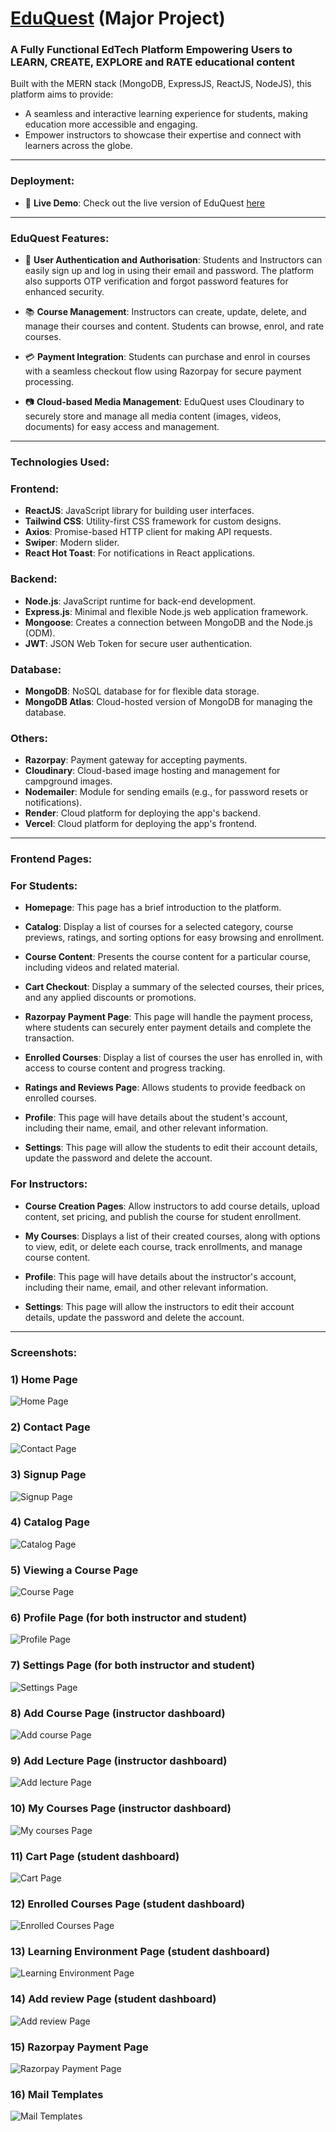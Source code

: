 <h1><a href="https://edu-quest-theta.vercel.app/">EduQuest</a> (Major Project)</h1>
<h3>A Fully Functional EdTech Platform Empowering Users to LEARN, CREATE, EXPLORE and RATE educational content </h3>
Built with the MERN stack (MongoDB, ExpressJS, ReactJS, NodeJS), this platform aims to provide:

- A seamless and interactive learning experience for students, making education more accessible and engaging.  
- Empower instructors to showcase their expertise and connect with learners across the globe.


---

<h3>Deployment:</h3>

- 🚀 **Live Demo**: Check out the live version of EduQuest <a href="https://edu-quest-theta.vercel.app/">here</a>

---

<h3>EduQuest Features:</h3>

- 🔑 **User Authentication and Authorisation**: Students and Instructors can easily sign up and log in using their email and password. The platform also supports OTP verification and forgot password features for enhanced security.
  
- 📚 **Course Management**: Instructors can create, update, delete, and manage their courses and content. Students can browse, enrol, and rate courses.

- 💳 **Payment Integration**: Students can purchase and enrol in courses with a seamless checkout flow using Razorpay for secure payment processing.

- 📷 **Cloud-based Media Management**: EduQuest uses Cloudinary to securely store and manage all media content (images, videos, documents) for easy access and management.

---

<h3>Technologies Used:</h3>

### Frontend:
-  **ReactJS**: JavaScript library for building user interfaces.
-  **Tailwind CSS**: Utility-first CSS framework for custom designs.
-  **Axios**: Promise-based HTTP client for making API requests.
-  **Swiper**: Modern slider.
-  **React Hot Toast**: For notifications in React applications.

### Backend:
-  **Node.js**: JavaScript runtime for back-end development.
-  **Express.js**: Minimal and flexible Node.js web application framework.
-  **Mongoose**: Creates a connection between MongoDB and the Node.js (ODM).
-  **JWT**: JSON Web Token for secure user authentication.

### Database:
-  **MongoDB**: NoSQL database for for flexible data storage.
-  **MongoDB Atlas**: Cloud-hosted version of MongoDB for managing the database.

### Others:
-  **Razorpay**: Payment gateway for accepting payments.
-  **Cloudinary**: Cloud-based image hosting and management for campground images.
-  **Nodemailer**: Module for sending emails (e.g., for password resets or notifications).
-  **Render**: Cloud platform for deploying the app's backend.
-  **Vercel**: Cloud platform for deploying the app's frontend.

---

<h3>Frontend Pages:</h3>

### For Students:
-  **Homepage**: This page has a brief introduction to the platform.
  
-  **Catalog**: Display a list of courses for a selected category, course previews, ratings, and sorting options for easy browsing and enrollment.
  
-  **Course Content**: Presents the course content for a particular course, including videos and related material.
  
-  **Cart Checkout**: Display a summary of the selected courses, their prices, and any applied discounts or promotions.
  
-  **Razorpay Payment Page**: This page will handle the payment process, where students can securely enter payment details and complete the transaction.
  
-  **Enrolled Courses**: Display a list of courses the user has enrolled in, with access to course content and progress tracking.
  
-  **Ratings and Reviews Page**: Allows students to provide feedback on enrolled courses.
  
-  **Profile**: This page will have details about the student's account, including their name, email, and other relevant information.

-  **Settings**: This page will allow the students to edit their account details, update the password and delete the account.

### For Instructors:
-  **Course Creation Pages**: Allow instructors to add course details, upload content, set pricing, and publish the course for student enrollment.

-  **My Courses**: Displays a list of their created courses, along with options to view, edit, or delete each course, track enrollments, and manage course content.

-  **Profile**: This page will have details about the instructor's account, including their name, email, and other relevant information.

-  **Settings**: This page will allow the instructors to edit their account details, update the password and delete the account.


---

<h3>Screenshots:</h3>

### 1) Home Page

![Home Page](https://github.com/PrakharAgarwal135/EduQuest/blob/main/src/assets/readmeSS/home%20pg.png)

### 2) Contact Page

![Contact Page](https://github.com/PrakharAgarwal135/EduQuest/blob/main/src/assets/readmeSS/contact%20us.png)

### 3) Signup Page

![Signup Page]()

### 4) Catalog Page

![Catalog Page](https://github.com/PrakharAgarwal135/EduQuest/blob/main/src/assets/readmeSS/catalog%20page.png)

### 5) Viewing a Course Page

![Course Page](https://github.com/PrakharAgarwal135/EduQuest/blob/main/src/assets/readmeSS/course%20page.png)

### 6) Profile Page (for both instructor and student)

![Profile Page](https://github.com/PrakharAgarwal135/EduQuest/blob/main/src/assets/readmeSS/my%20profile.png)

### 7) Settings Page (for both instructor and student)

![Settings Page](https://github.com/PrakharAgarwal135/EduQuest/blob/main/src/assets/readmeSS/settings.png)

### 8) Add Course Page (instructor dashboard)

![Add course Page]()

### 9) Add Lecture Page (instructor dashboard)

![Add lecture Page](https://github.com/PrakharAgarwal135/EduQuest/blob/main/src/assets/readmeSS/add%20course%203.png)

### 10) My Courses Page (instructor dashboard)

![My courses Page](https://github.com/PrakharAgarwal135/EduQuest/blob/main/src/assets/readmeSS/my%20courses.png)

### 11) Cart Page (student dashboard)

![Cart Page](https://github.com/PrakharAgarwal135/EduQuest/blob/main/src/assets/readmeSS/cart%20page.png)

### 12) Enrolled Courses Page (student dashboard)

![Enrolled Courses Page](https://github.com/PrakharAgarwal135/EduQuest/blob/main/src/assets/readmeSS/enrolled%20courses.png)

### 13) Learning Environment Page (student dashboard)

![Learning Environment Page](https://github.com/PrakharAgarwal135/EduQuest/blob/main/src/assets/readmeSS/view%20course%20pg.png)

### 14) Add review Page (student dashboard)

![Add review Page](https://github.com/PrakharAgarwal135/EduQuest/blob/main/src/assets/readmeSS/add%20review.png)

### 15) Razorpay Payment Page

![Razorpay Payment Page]()

### 16) Mail Templates

![Mail Templates]()
